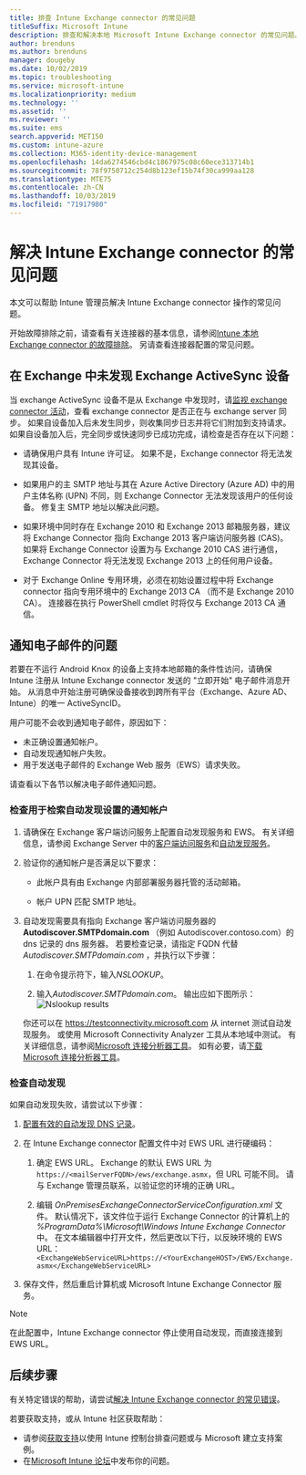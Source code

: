 ```yaml
---
title: 排查 Intune Exchange connector 的常见问题
titleSuffix: Microsoft Intune
description: 排查和解决本地 Microsoft Intune Exchange connector 的常见问题。
author: brenduns
ms.author: brenduns
manager: dougeby
ms.date: 10/02/2019
ms.topic: troubleshooting
ms.service: microsoft-intune
ms.localizationpriority: medium
ms.technology: ''
ms.assetid: ''
ms.reviewer: ''
ms.suite: ems
search.appverid: MET150
ms.custom: intune-azure
ms.collection: M365-identity-device-management
ms.openlocfilehash: 14da6274546cbd4c1867975c08c60ece313714b1
ms.sourcegitcommit: 78f9750712c254d8b123ef15b74f30ca999aa128
ms.translationtype: MTE75
ms.contentlocale: zh-CN
ms.lasthandoff: 10/03/2019
ms.locfileid: "71917980"
---
```

# <a name="resolve-common-problems-with-the-intune-exchange-connector"></a>解决 Intune Exchange connector 的常见问题
 
本文可以帮助 Intune 管理员解决 Intune Exchange connector 操作的常见问题。  

开始故障排除之前，请查看有关连接器的基本信息，请参阅[Intune 本地 Exchange connector 的故障排除](troubleshoot-exchange-connector.md)。 另请查看连接器配置的常见问题。 

## <a name="an-exchange-activesync-device-isnt-discovered-from-exchange"></a>在 Exchange 中未发现 Exchange ActiveSync 设备

当 exchange ActiveSync 设备不是从 Exchange 中发现时，请[监视 exchange connector 活动](exchange-connector-install.md#on-premises-intune-exchange-connector-high-availability-support)，查看 exchange connector 是否正在与 exchange server 同步。 如果自设备加入后未发生同步，则收集同步日志并将它们附加到支持请求。 如果自设备加入后，完全同步或快速同步已成功完成，请检查是否存在以下问题： 

- 请确保用户具有 Intune 许可证。 如果不是，Exchange connector 将无法发现其设备。  

- 如果用户的主 SMTP 地址与其在 Azure Active Directory (Azure AD) 中的用户主体名称 (UPN) 不同，则 Exchange Connector 无法发现该用户的任何设备。 修复主 SMTP 地址以解决此问题。  

- 如果环境中同时存在 Exchange 2010 和 Exchange 2013 邮箱服务器，建议将 Exchange Connector 指向 Exchange 2013 客户端访问服务器 (CAS)。 如果将 Exchange Connector 设置为与 Exchange 2010 CAS 进行通信，Exchange Connector 将无法发现 Exchange 2013 上的任何用户设备。  

- 对于 Exchange Online 专用环境，必须在初始设置过程中将 Exchange connector 指向专用环境中的 Exchange 2013 CA （而不是 Exchange 2010 CA）。 连接器在执行 PowerShell cmdlet 时将仅与 Exchange 2013 CA 通信。  


## <a name="problems-with-the-notification-email-message"></a>通知电子邮件的问题  

若要在不运行 Android Knox 的设备上支持本地邮箱的条件性访问，请确保 Intune 注册从 Intune Exchange connector 发送的 "立即开始" 电子邮件消息开始。 从消息中开始注册可确保设备接收到跨所有平台（Exchange、Azure AD、Intune）的唯一 ActiveSyncID。  

用户可能不会收到通知电子邮件，原因如下：  

- 未正确设置通知帐户。
- 自动发现通知帐户失败。
- 用于发送电子邮件的 Exchange Web 服务（EWS）请求失败。

请查看以下各节以解决电子邮件通知问题。

### <a name="check-the-notification-account-that-retrieves-autodiscover-settings"></a>检查用于检索自动发现设置的通知帐户
1. 请确保在 Exchange 客户端访问服务上配置自动发现服务和 EWS。 有关详细信息，请参阅 Exchange Server 中的[客户端访问服务](https://docs.microsoft.com/Exchange/architecture/client-access/client-access)和[自动发现服务](https://docs.microsoft.com/Exchange/architecture/client-access/autodiscover?view=exchserver-2019)。


2. 验证你的通知帐户是否满足以下要求：

   - 此帐户具有由 Exchange 内部部署服务器托管的活动邮箱。  

   - 帐户 UPN 匹配 SMTP 地址。

3. 自动发现需要具有指向 Exchange 客户端访问服务器的**Autodiscover.SMTPdomain.com** （例如 Autodiscover.contoso.com）的 dns 记录的 dns 服务器。 若要检查记录，请指定 FQDN 代替*Autodiscover.SMTPdomain.com* ，并执行以下步骤：

   1. 在命令提示符下，输入*NSLOOKUP*。  

   2. 输入*Autodiscover.SMTPdomain.com*。 输出应如下图所示：  
      ![Nslookup results](./media/troubleshoot-exchange-connector-common-problems/nslookup-results.png
)

   你还可以在 https://testconnectivity.microsoft.com 从 internet 测试自动发现服务。 或使用 Microsoft Connectivity Analyzer 工具从本地域中测试。 有关详细信息，请参阅[Microsoft 连接分析器工具](https://docs.microsoft.com/en-us/previous-versions/office/exchange-remote-connectivity/jj851141(v=exchg.80))。 如有必要，请[下载 Microsoft 连接分析器工具](http://go.microsoft.com/fwlink/?LinkID=313782)。


### <a name="check-autodiscovery"></a>检查自动发现  

如果自动发现失败，请尝试以下步骤：
1. [配置有效的自动发现 DNS 记录](https://docs.microsoft.com/previous-versions/exchange-server/exchange-150/mt473798(v=exchg.150))。 

2. 在 Intune Exchange connector 配置文件中对 EWS URL 进行硬编码：

   1. 确定 EWS URL。 Exchange 的默认 EWS URL 为 `https://<mailServerFQDN>/ews/exchange.asmx`，但 URL 可能不同。 请与 Exchange 管理员联系，以验证您的环境的正确 URL。

   2. 编辑 *OnPremisesExchangeConnectorServiceConfiguration.xml* 文件。 默认情况下，该文件位于运行 Exchange Connector 的计算机上的 *%ProgramData%\Microsoft\Windows Intune Exchange Connector*中。 在文本编辑器中打开文件，然后更改以下行，以反映环境的 EWS URL： `<ExchangeWebServiceURL>https://<YourExchangeHOST>/EWS/Exchange.asmx</ExchangeWebServiceURL>`
    

3. 保存文件，然后重启计算机或 Microsoft Intune Exchange Connector 服务。

>[!NOTE]
> 在此配置中，Intune Exchange connector 停止使用自动发现，而直接连接到 EWS URL。

## <a name="next-steps"></a>后续步骤  

有关特定错误的帮助，请尝试[解决 Intune Exchange connector 的常见错误](troubleshoot-exchange-connector-common-errors.md)。

若要获取支持，或从 Intune 社区获取帮助：
- 请参阅[获取支持](../fundamentals/get-support.md)以使用 Intune 控制台排查问题或与 Microsoft 建立支持案例。 
- 在[Microsoft Intune 论坛](https://social.technet.microsoft.com/Forums/en-US/home?forum=microsoftintuneprod)中发布你的问题。  
